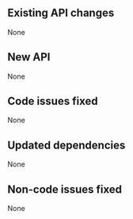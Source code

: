 ## Existing API changes
None

## New API
None

## Code issues fixed
None

## Updated dependencies
None

## Non-code issues fixed
None